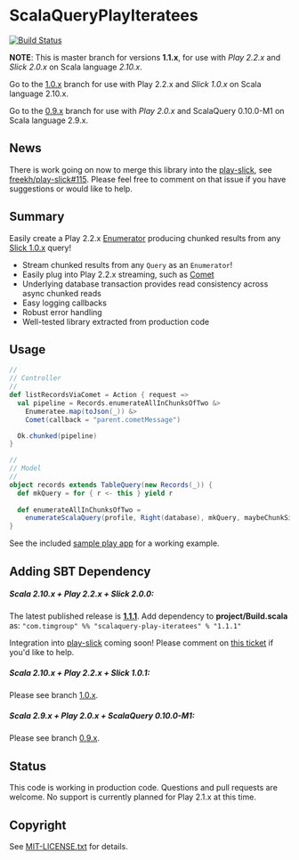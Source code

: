 ScalaQueryPlayIteratees
=======================
[![Build Status](https://travis-ci.org/youdevise/scalaquery-play-iteratees.png)](https://travis-ci.org/youdevise/scalaquery-play-iteratees)

**NOTE**: This is master branch for versions **1.1.x**, for use with _Play 2.2.x_ and _Slick 2.0.x_ on Scala language _2.10.x_.

Go to the [1.0.x](https://github.com/youdevise/scalaquery-play-iteratees/tree/1.0.x) branch for use with Play 2.2.x and _Slick 1.0.x_ on Scala language 2.10.x.

Go to the [0.9.x](https://github.com/youdevise/scalaquery-play-iteratees/tree/0.9.x) branch for use with _Play 2.0.x_ and ScalaQuery 0.10.0-M1 on Scala language 2.9.x.


News
----

There is work going on now to merge this library into the [play-slick](https://github.com/freekh/play-slick), see [freekh/play-slick#115](https://github.com/freekh/play-slick/issues/115). Please feel free to comment on that issue if you have suggestions or would like to help.


Summary
-------
Easily create a Play 2.2.x [Enumerator](http://www.playframework.com/documentation/2.2.x/Enumerators)
producing chunked results from any [Slick 1.0.x](https://github.com/slick/slick/tree/1.0) query!
 *  Stream chunked results from any `Query` as an `Enumerator`! 
 *  Easily plug into Play 2.2.x streaming, such as
    [Comet](http://www.playframework.com/documentation/2.2.x/ScalaComet)
 *  Underlying database transaction provides read consistency across async chunked reads
 *  Easy logging callbacks 
 *  Robust error handling
 *  Well-tested library extracted from production code

Usage
-----

```scala
//
// Controller
//
def listRecordsViaComet = Action { request =>
  val pipeline = Records.enumerateAllInChunksOfTwo &>
    Enumeratee.map(toJson(_)) &>
    Comet(callback = "parent.cometMessage")

  Ok.chunked(pipeline)
}

//
// Model
//
object records extends TableQuery(new Records(_)) {
  def mkQuery = for { r <- this } yield r
  
  def enumerateAllInChunksOfTwo = 
    enumerateScalaQuery(profile, Right(database), mkQuery, maybeChunkSize = Some(2))
}
```

See the included [sample play app](sample) for a working example.


Adding SBT Dependency
---------------------

##### Scala 2.10.x + Play 2.2.x + Slick 2.0.0: #####

The latest published release is **[1.1.1](http://oss.sonatype.org/content/repositories/releases/com/timgroup/scalaquery-play-iteratees_2.10/1.1.1/)**. Add dependency to **project/Build.scala** as: `"com.timgroup" %% "scalaquery-play-iteratees" % "1.1.1"`

Integration into [play-slick](https://github.com/freekh/play-slick) coming soon! Please comment on [this ticket](https://github.com/freekh/play-slick/issues/115) if you'd like to help.

##### Scala 2.10.x + Play 2.2.x + Slick 1.0.1: #####

Please see branch [1.0.x](https://github.com/youdevise/scalaquery-play-iteratees/tree/1.0.x).

##### Scala 2.9.x + Play 2.0.x + ScalaQuery 0.10.0-M1: #####

Please see branch [0.9.x](https://github.com/youdevise/scalaquery-play-iteratees/tree/0.9.x).


Status
------

This code is working in production code. Questions and pull requests
are welcome. No support is currently planned for Play 2.1.x at this
time.


Copyright
---------

See [MIT-LICENSE.txt](MIT-LICENSE.txt) for details.
